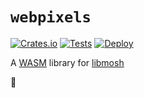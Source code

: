 # `webpixels`
[![Crates.io](https://img.shields.io/crates/v/webpixels)](https://crates.io/crates/webpixels)
[![Tests](https://github.com/charlesrocket/webpixels/actions/workflows/test.yml/badge.svg?branch=master)](https://github.com/charlesrocket/webpixels/actions/workflows/test.yml)
[![Deploy](https://github.com/charlesrocket/webpixels/actions/workflows/deploy.yml/badge.svg?branch=master)](https://github.com/charlesrocket/webpixels/actions/workflows/deploy.yml)

A [WASM](https://rustwasm.github.io) library for [libmosh](https://docs.rs/pixelmosh/latest/libmosh/)

🚧
